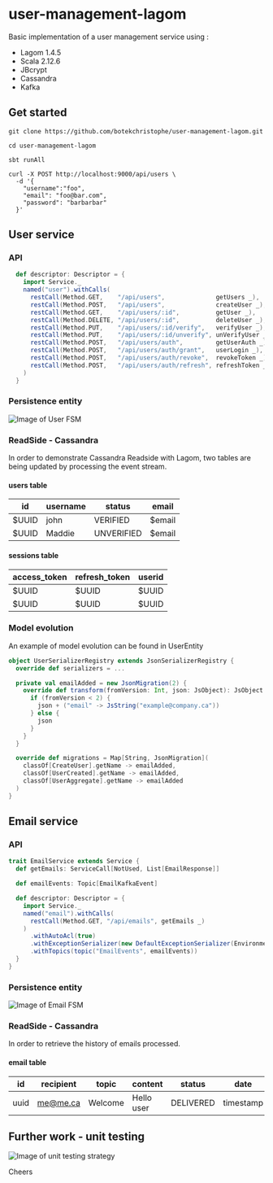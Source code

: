 # user-management-lagom

Basic implementation of a user management service using :
* Lagom 1.4.5
* Scala 2.12.6
* JBcrypt
* Cassandra
* Kafka

## Get started

```git
git clone https://github.com/botekchristophe/user-management-lagom.git
```

```
cd user-management-lagom
```

```
sbt runAll
```

```curl
curl -X POST http://localhost:9000/api/users \
  -d '{
	"username":"foo",
	"email": "foo@bar.com",
	"password": "barbarbar"
  }'
```


## User service

### API

```scala
  def descriptor: Descriptor = {
    import Service._
    named("user").withCalls(
      restCall(Method.GET,    "/api/users",              getUsers _),
      restCall(Method.POST,   "/api/users",              createUser _),
      restCall(Method.GET,    "/api/users/:id",          getUser _),
      restCall(Method.DELETE, "/api/users/:id",          deleteUser _),
      restCall(Method.PUT,    "/api/users/:id/verify",   verifyUser _),
      restCall(Method.PUT,    "/api/users/:id/unverify", unVerifyUser _),
      restCall(Method.POST,   "/api/users/auth",         getUserAuth _),
      restCall(Method.POST,   "/api/users/auth/grant",   userLogin _),
      restCall(Method.POST,   "/api/users/auth/revoke",  revokeToken _),
      restCall(Method.POST,   "/api/users/auth/refresh", refreshToken _)
    )
  }
```

### Persistence entity

![Image of User FSM](https://raw.githubusercontent.com/botekchristophe/user-management-lagom/master/UserFSM.png)

### ReadSide - Cassandra

In order to demonstrate Cassandra Readside with Lagom, two tables are being updated by processing the event stream.

#### users table

| id    | username | status     |  email |
|-------|----------|------------|--------|
| $UUID | john     | VERIFIED   | $email |
| $UUID | Maddie   | UNVERIFIED | $email |

#### sessions table

| access_token | refresh_token |   userid   |
|--------------|---------------|------------|
|     $UUID    |     $UUID     |    $UUID   |
|     $UUID    |     $UUID     |    $UUID   |


### Model evolution

An example of model evolution can be found in UserEntity

```scala
object UserSerializerRegistry extends JsonSerializerRegistry {
  override def serializers = ...

  private val emailAdded = new JsonMigration(2) {
    override def transform(fromVersion: Int, json: JsObject): JsObject = {
      if (fromVersion < 2) {
        json + ("email" -> JsString("example@company.ca"))
      } else {
        json
      }
    }
  }

  override def migrations = Map[String, JsonMigration](
    classOf[CreateUser].getName -> emailAdded,
    classOf[UserCreated].getName -> emailAdded,
    classOf[UserAggregate].getName -> emailAdded
  )
}
```

## Email service

### API

```scala
trait EmailService extends Service {
  def getEmails: ServiceCall[NotUsed, List[EmailResponse]]

  def emailEvents: Topic[EmailKafkaEvent]

  def descriptor: Descriptor = {
    import Service._
    named("email").withCalls(
      restCall(Method.GET, "/api/emails", getEmails _)
    )
      .withAutoAcl(true)
      .withExceptionSerializer(new DefaultExceptionSerializer(Environment.simple(mode = Mode.Prod)))
      .withTopics(topic("EmailEvents", emailEvents))
  }
}
```

### Persistence entity

![Image of Email FSM](https://raw.githubusercontent.com/botekchristophe/user-management-lagom/master/EmailFSM.png)

### ReadSide - Cassandra

In order to retrieve the history of emails processed.

#### email table


|  id   | recipient |  topic  |  content  |   status   |   date    |
|-------|-----------|---------|-----------|------------|-----------|
| uuid  | me@me.ca  | Welcome | Hello user|  DELIVERED | timestamp |



## Further work - unit testing

![Image of unit testing strategy](https://dannydainton.files.wordpress.com/2017/06/angtft.jpg)

Cheers
